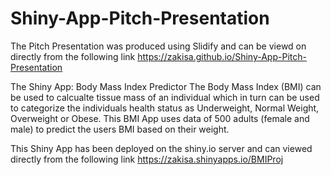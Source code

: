 # Shiny-App-Pitch-Presentation

The Pitch Presentation was produced using Slidify and can be viewd on directly from the following link
https://zakisa.github.io/Shiny-App-Pitch-Presentation

The Shiny App: Body Mass Index Predictor
The Body Mass Index (BMI) can be used to calcualte tissue mass of an individual which in turn can be used to categorize the individuals health status as Underweight, Normal Weight, Overweight or Obese.
This BMI App uses data of 500 adults (female and male) to predict the users BMI based on their weight.



This Shiny App has been deployed on the shiny.io server and can viewed directly from the following link
https://zakisa.shinyapps.io/BMIProj
